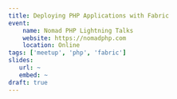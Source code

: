 ```yaml
---
title: Deploying PHP Applications with Fabric
event:
    name: Nomad PHP Lightning Talks
    website: https://nomadphp.com
    location: Online
tags: ['meetup', 'php', 'fabric']
slides:
   url: ~
   embed: ~
draft: true
---
```

